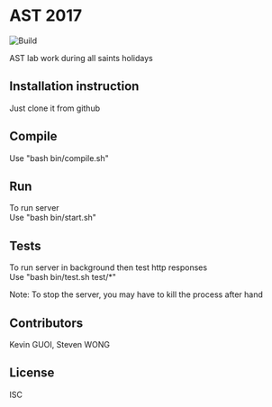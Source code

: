 # AST 2017

![Build](https://travis-ci.org/bt57100/ast_lab_work.svg?branch=master)

AST lab work during all saints holidays

## Installation instruction

Just clone it from github

## Compile

Use "bash bin/compile.sh"

## Run

To run server  
Use "bash bin/start.sh"

## Tests

To run server in background then test http responses  
Use "bash bin/test.sh test/*"  

Note: To stop the server, you may have to kill the process after hand

## Contributors

Kevin GUOI, Steven WONG

## License

ISC

